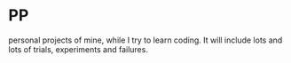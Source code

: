 # PP
personal projects of mine, while I try to learn coding. It will include lots and lots of trials, experiments and failures.
